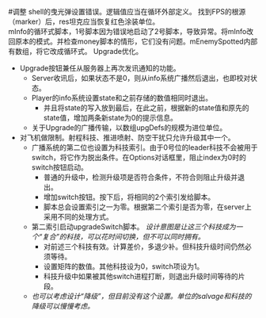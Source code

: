 #调整
shell的曳光弹设置错误。逻辑值应当在循环外部定义。
找到FPS的根源（marker）后，res坦克应当恢复红色涂装单位。  
mInfo的循环式脚本，1号脚本因为错误地启动了2号脚本，导致异常。将mInfo改回原本的模式。并检查money脚本的情形，它们没有问题。mEnemySpotted内部有数组，将它改成循环式。
Upgrade优化。
+ Upgrade按钮兼任从服务器上再次发讯通知的功能。
	+ Server收讯后，如果状态不是0，则从info系统广播然后退出，也即校对状态。
	+ Player的info系统设置state和之前存储的数值相同时退出。
		+ 并且将state的写入放到最后，在此之前，根据新的state值和原先的state值，增加两条新state为0的提示信息。
	+ 关于Upgrade的广播传输，以数组upgDefs的规模为进位单位。
+ 对飞机做限制。射程科技、推进喷射、防空干扰只允许升级其中一个。
	+ 广播系统的第二位也设置为科技索引。由于0号位的leader科技不会被用于switch，将它作为脱出条件。在Options对话框里，阻止index为0时的switch按钮启动。
		+ 普通的升级中，检测升级项是否符合条件，不符合则阻止升级并退出。
		+ 增加switch按钮。按下后，将相同的2个索引发给脚本。
		+ 脚本总会设置索引之一为零。根据第二个索引是否为零，在server上采用不同的处理方式。
	+ 第二索引启动upgradeSwitch脚本。
	  *设计意图是让这三个科技成为一个“复合”的科技，可以花时间切换，但不可以同时拥有。*
		+ 对前述三个科技有效。计算差价，多退少补。但科技升级时间仍然必须等待。
		+ 设置矩阵的数值。其他科技设为0，switch项设为1。
		+ 科技升级中如果被其他switch进程打断，则退出升级时间等待的片段。
	+ *也可以考虑设计“降级”，但目前没有这个设置。单位的salvage和科技的降级可以慢慢考虑。*